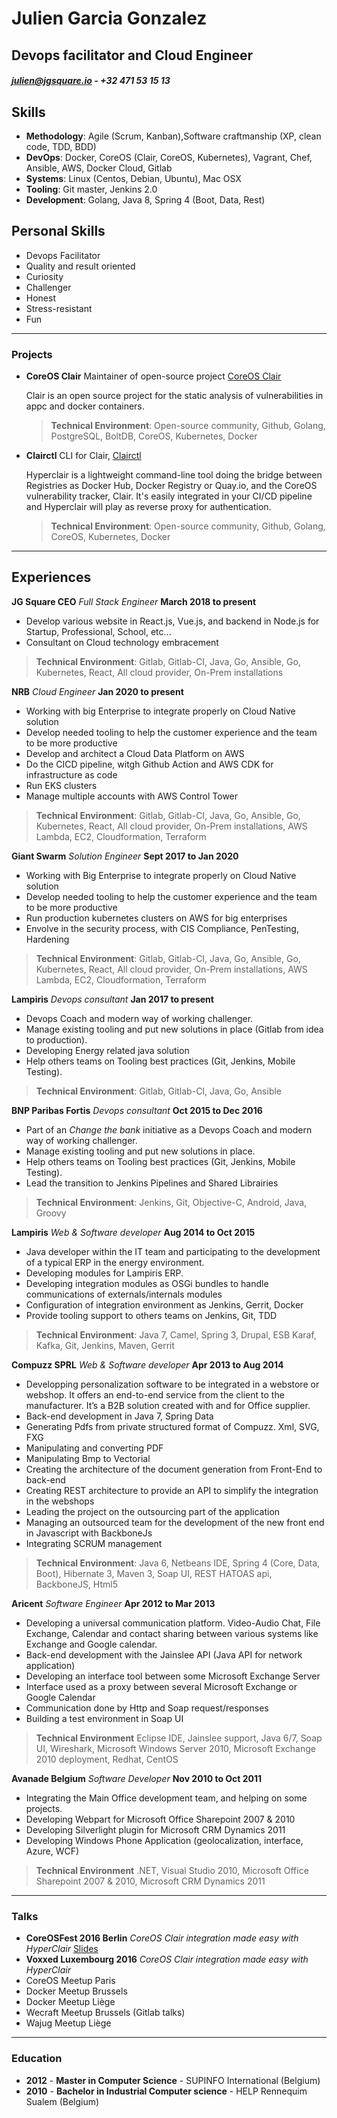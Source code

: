 # Julien Garcia Gonzalez
## Devops facilitator and Cloud Engineer
##### [julien@jgsquare.io](mailto:julien@jgsquare.io) - +32 471 53 15 13

Skills
------

- **Methodology**: Agile (Scrum, Kanban),Software craftmanship (XP, clean code, TDD, BDD)
- **DevOps**: Docker, CoreOS (Clair, CoreOS, Kubernetes), Vagrant, Chef, Ansible, AWS, Docker Cloud, Gitlab
- **Systems**: Linux (Centos, Debian, Ubuntu), Mac OSX
- **Tooling**: Git master, Jenkins 2.0
- **Development**: Golang, Java 8, Spring 4 (Boot, Data, Rest)

Personal Skills
-------

- Devops Facilitator
- Quality and result oriented
- Curiosity
- Challenger
- Honest
- Stress-resistant
- Fun

-----

### Projects

- **CoreOS Clair** Maintainer of open-source project [CoreOS Clair](https://github.com/coreos/clair)

  Clair is an open source project for the static analysis of vulnerabilities in appc and docker containers.

  > **Technical Environment**: Open-source community, Github, Golang, PostgreSQL, BoltDB, CoreOS, Kubernetes, Docker

* **Clairctl**
  CLI for Clair, [Clairctl](https://github.com/jgsqware/clairctl)

  Hyperclair is a lightweight command-line tool doing the bridge between Registries as Docker Hub, Docker Registry or Quay.io, and the CoreOS vulnerability tracker, Clair. It's easily integrated in your CI/CD pipeline and Hyperclair will play as reverse proxy for authentication.
	
  > **Technical Environment**: Open-source community, Github, Golang, CoreOS, Kubernetes, Docker

------

Experiences
------
**JG Square CEO** *Full Stack Engineer* __March 2018 to present__

- Develop various website in React.js, Vue.js, and backend in Node.js for Startup, Professional, School,
etc...
- Consultant on Cloud technology embracement

> **Technical Environment**: Gitlab, Gitlab-CI, Java, Go, Ansible, Go, Kubernetes, React, All cloud provider, On-Prem installations

**NRB** *Cloud Engineer* __Jan 2020 to present__

- Working with big Enterprise to integrate properly on Cloud Native solution
- Develop needed tooling to help the customer experience and the team to be more productive
- Develop and architect a Cloud Data Platform on AWS
- Do the CICD pipeline, witgh Github Action and AWS CDK for infrastructure as code
- Run EKS clusters
- Manage multiple accounts with AWS Control Tower

> **Technical Environment**: Gitlab, Gitlab-CI, Java, Go, Ansible, Go, Kubernetes, React, All cloud provider, On-Prem installations, AWS Lambda, EC2, Cloudformation, Terraform

**Giant Swarm** *Solution Engineer* __Sept 2017 to Jan 2020__

- Working with Big Enterprise to integrate properly on Cloud Native solution
- Develop needed tooling to help the customer experience and the team to be more productive
- Run production kubernetes clusters on AWS for big enterprises
- Envolve in the security process, with CIS Compliance, PenTesting, Hardening

> **Technical Environment**: Gitlab, Gitlab-CI, Java, Go, Ansible, Go, Kubernetes, React, All cloud provider, On-Prem installations, AWS Lambda, EC2, Cloudformation, Terraform

**Lampiris** *Devops consultant* __Jan 2017 to present__

- Devops Coach and modern way of working challenger.
- Manage existing tooling and put new solutions in place (Gitlab from idea to production).
- Developing Energy related java solution
- Help others teams on Tooling best practices (Git, Jenkins, Mobile Testing).

> **Technical Environment**: Gitlab, Gitlab-CI, Java, Go, Ansible

**BNP Paribas Fortis** *Devops consultant* __Oct 2015 to Dec 2016__

- Part of an *Change the bank* initiative as a Devops Coach and modern way of working challenger.
- Manage existing tooling and put new solutions in place.
- Help others teams on Tooling best practices (Git, Jenkins, Mobile Testing).
- Lead the transition to Jenkins Pipelines and Shared Librairies

> **Technical Environment**: Jenkins, Git, Objective-C, Android, Java, Groovy

**Lampiris** *Web & Software developer* __Aug 2014 to Oct 2015__

- Java developer within the IT team and participating to the development of a typical ERP in the energy environment.
- Developing modules for Lampiris ERP.
- Developing integration modules as OSGi bundles to handle communications of externals/internals modules
- Configuration of integration environment as Jenkins, Gerrit, Docker
- Provide tooling support to others teams on Jenkins, Git, TDD

> **Technical Environment**: Java 7, Camel, Spring 3, Drupal, ESB Karaf, Kafka, Git, Jenkins, Maven, Gerrit

**Compuzz SPRL** *Web & Software developer* __Apr 2013 to Aug 2014__

- Developping personalization software to be integrated in a webstore or webshop. It offers an end-to-end service from the client to the manufacturer. It’s a B2B solution created with and for Office supplier.
- Back-end development in Java 7, Spring Data
- Generating Pdfs from private structured format of Compuzz. Xml, SVG, FXG
- Manipulating and converting PDF
- Manipulating Bmp to Vectorial
- Creating the architecture of the document generation from Front-End to back-end
- Creating REST architecture to provide an API to simplify the integration in the webshops
- Leading the project on the outsourcing part of the application
- Managing an outsourced team for the development of the new front end in Javascript with BackboneJs
- Integrating SCRUM management

> **Technical Environment**: Java 6, Netbeans IDE, Spring 4 (Core, Data, Boot), Hibernate 3, Maven 3, Soap UI, REST HATOAS api, BackboneJS, Html5

**Aricent** *Software Engineer* __Apr 2012 to Mar 2013__

- Developing a universal communication platform. Video-Audio Chat, File Exchange, Calendar and contact sharing between various systems like Exchange and Google calendar.
- Back-end development with the Jainslee API (Java API for network application)
- Developing an interface tool between some Microsoft Exchange Server
- Interface used as a proxy between several Microsoft Exchange or Google Calendar
- Communication done by Http and Soap request/responses
- Building a test environment in Soap UI
> **Technical Environment** Eclipse IDE, Jainslee support, Java 6/7, Soap UI, Wireshark, Microsoft Windows Server 2010, Microsoft Exchange 2010 deployment, Redhat, CentOS

**Avanade Belgium** *Software Developer* __Nov 2010 to Oct 2011__

- Integrating the Main Office development team, and helping on some projects.
- Developing Webpart for Microsoft Office Sharepoint 2007 & 2010
- Developing Silverlight plugin for Microsoft CRM Dynamics 2011
- Developing Windows Phone Application (geolocalization, interface, Azure, WCF)

> **Technical Environment** .NET, Visual Studio 2010, Microsoft Office Sharepoint 2007 & 2010, Microsoft CRM Dynamics 2011

------

### Talks

* **CoreOSFest 2016 Berlin** *CoreOS Clair integration made easy with HyperClair* [Slides](http://jgsqware.github.io/hyperclair-demo)
* **Voxxed Luxembourg 2016** *CoreOS Clair integration made easy with HyperClair*
* CoreOS Meetup Paris
* Docker Meetup Brussels
* Docker Meetup Liège
* Wecraft Meetup Brussels (Gitlab talks)
* Wajug Meetup Liège

------

### Education

- __2012__ - **Master in Computer Science** - SUPINFO International (Belgium)    
- __2010__ - **Bachelor in Industrial Computer science** - HELP Rennequim Sualem (Belgium)    
